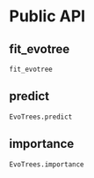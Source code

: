 # Public API

## fit_evotree

```@docs
fit_evotree
```

## predict

```@docs
EvoTrees.predict
```

## importance

```@docs
EvoTrees.importance
```
